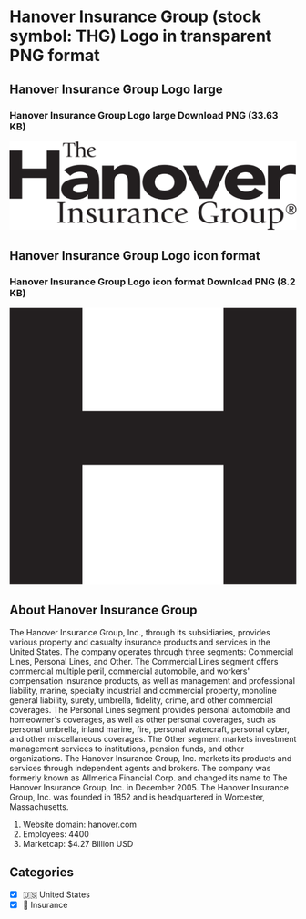 # Hanover Insurance Group (stock symbol: THG) Logo in transparent PNG format

## Hanover Insurance Group Logo large

### Hanover Insurance Group Logo large Download PNG (33.63 KB)

![Hanover Insurance Group Logo large Download PNG (33.63 KB)](/img/orig/THG_BIG-f964938c.png)

## Hanover Insurance Group Logo icon format

### Hanover Insurance Group Logo icon format Download PNG (8.2 KB)

![Hanover Insurance Group Logo icon format Download PNG (8.2 KB)](/img/orig/THG-679dc08a.png)

## About Hanover Insurance Group

The Hanover Insurance Group, Inc., through its subsidiaries, provides various property and casualty insurance products and services in the United States. The company operates through three segments: Commercial Lines, Personal Lines, and Other. The Commercial Lines segment offers commercial multiple peril, commercial automobile, and workers' compensation insurance products, as well as management and professional liability, marine, specialty industrial and commercial property, monoline general liability, surety, umbrella, fidelity, crime, and other commercial coverages. The Personal Lines segment provides personal automobile and homeowner's coverages, as well as other personal coverages, such as personal umbrella, inland marine, fire, personal watercraft, personal cyber, and other miscellaneous coverages. The Other segment markets investment management services to institutions, pension funds, and other organizations. The Hanover Insurance Group, Inc. markets its products and services through independent agents and brokers. The company was formerly known as Allmerica Financial Corp. and changed its name to The Hanover Insurance Group, Inc. in December 2005. The Hanover Insurance Group, Inc. was founded in 1852 and is headquartered in Worcester, Massachusetts.

1. Website domain: hanover.com
2. Employees: 4400
3. Marketcap: $4.27 Billion USD


## Categories
- [x] 🇺🇸 United States
- [x] 🏦 Insurance
